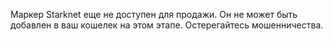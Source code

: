 Маркер Starknet еще не доступен для продажи. Он не может быть добавлен в ваш кошелек на этом этапе. Остерегайтесь мошенничества.